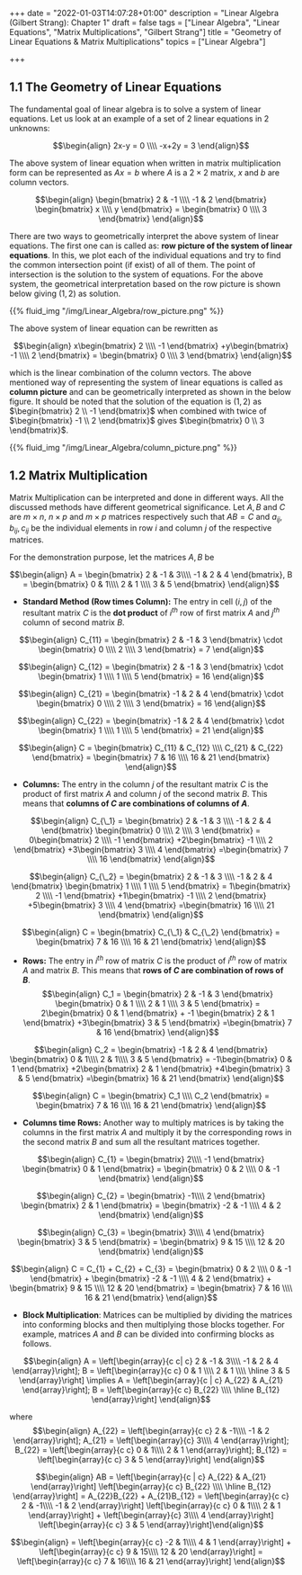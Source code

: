 +++
date = "2022-01-03T14:07:28+01:00"
description = "Linear Algebra (Gilbert Strang): Chapter 1"
draft = false
tags = ["Linear Algebra", "Linear Equations", "Matrix Multiplications", "Gilbert Strang"]
title = "Geometry of Linear Equations & Matrix Multiplications"
topics = ["Linear Algebra"]

+++



## 1.1 The Geometry of Linear Equations

The fundamental goal of linear algebra is to solve a system of linear equations. Let us look at an example of a set of $2$ linear equations in $2$ unknowns:

$$\begin{align}
2x-y = 0
\\\\
-x+2y = 3
\end{align}$$

The above system of linear equation when written in matrix multiplication form can be represented as $Ax = b$ where $A$ is a $2 \times 2$ matrix, $x$ and $b$ are column vectors.

$$\begin{align}
\begin{bmatrix}
    2 & -1 \\\\
    -1 & 2
\end{bmatrix}
\begin{bmatrix}
    x \\\\
    y
\end{bmatrix} = 
\begin{bmatrix}
    0 \\\\
    3
\end{bmatrix}
\end{align}$$

There are two ways to geometrically interpret the above system of linear equations. The first one can is called as: <b>row picture of the system of linear equations</b>. In this, we plot each of the individual equations and try to find the common intersection point (if exist) of all of them. The point of intersection is the solution to the system of equations. For the above system, the geometrical interpretation based on the row picture is shown below giving $(1,2)$ as solution.

{{% fluid_img "/img/Linear_Algebra/row_picture.png" %}}

The above system of linear equation can be rewritten as

$$\begin{align}
x\begin{bmatrix}
    2 \\\\
    -1 
\end{bmatrix}
+y\begin{bmatrix}
    -1 \\\\
    2
\end{bmatrix} = 
\begin{bmatrix}
    0 \\\\
    3
\end{bmatrix}
\end{align}$$

which is the linear combination of the column vectors. The above mentioned way of representing the system of linear equations is called as <b>column picture</b> and can be geometrically interpreted as shown in the below figure. It should be noted that the solution of the equation is $(1,2)$ as $\begin{bmatrix} 2 \\ -1 \end{bmatrix}$ when combined with twice of $\begin{bmatrix} -1 \\ 2 \end{bmatrix}$ gives $\begin{bmatrix} 0 \\ 3 \end{bmatrix}$.

{{% fluid_img "/img/Linear_Algebra/column_picture.png" %}}

## 1.2 Matrix Multiplication

Matrix Multiplication can be interpreted and done in different ways. All the discussed methods have different geometrical significance. Let $A,B$ and $C$ are $m \times n$, $n \times p$ and $m \times p$ matrices respectively such that $AB=C$ and $a_{ij}, b_{ij}, c_{ij}$ be the individual elements in row $i$ and column $j$ of the respective matrices.

For the demonstration purpose, let the matrices $A,B$ be

$$\begin{align}
A = \begin{bmatrix}
    2 & -1 & 3\\\\
    -1 & 2 & 4
\end{bmatrix},
B = \begin{bmatrix}
    0 & 1\\\\
    2 & 1 \\\\
    3 & 5
\end{bmatrix}
\end{align}$$

* <b>Standard Method (Row times Column):</b>
The entry in cell $(i,j)$ of the resultant matrix $C$ is the <b>dot product</b> of $i^{th}$ row of first matrix $A$ and $j^{th}$ column of second matrix $B$.

$$\begin{align}
C_{11} = \begin{bmatrix}
    2 & -1 & 3
\end{bmatrix} \cdot \begin{bmatrix}
    0 \\\\
    2  \\\\
    3 
\end{bmatrix} = 7
\end{align}$$

$$\begin{align}
C_{12} = \begin{bmatrix}
    2 & -1 & 3
\end{bmatrix} \cdot \begin{bmatrix}
    1 \\\\
    1  \\\\
    5 
\end{bmatrix} = 16
\end{align}$$

$$\begin{align}
C_{21} = \begin{bmatrix}
    -1 & 2 & 4
\end{bmatrix} \cdot \begin{bmatrix}
    0 \\\\
    2  \\\\
    3 
\end{bmatrix} = 16
\end{align}$$

$$\begin{align}
C_{22} = \begin{bmatrix}
    -1 & 2 & 4
\end{bmatrix} \cdot \begin{bmatrix}
    1 \\\\
    1  \\\\
    5 
\end{bmatrix} = 21
\end{align}$$

$$\begin{align}
C = \begin{bmatrix}
    C_{11} & C_{12} \\\\
    C_{21} & C_{22}
\end{bmatrix} =
\begin{bmatrix}
    7 & 16 \\\\
    16 & 21
\end{bmatrix}
\end{align}$$

* <b>Columns:</b>
The entry in the column $j$ of the resultant matrix $C$ is the product of first matrix $A$ and column $j$ of the second matrix $B$. This means that <b>columns of $C$ are combinations of columns of $A$</b>.

$$\begin{align}
C_{\_1} = \begin{bmatrix}
    2 & -1 & 3 \\\\
    -1 & 2 & 4
\end{bmatrix} \begin{bmatrix}
    0 \\\\
    2  \\\\
    3 
\end{bmatrix} = 
0\begin{bmatrix}
    2 \\\\
    -1
\end{bmatrix}
+2\begin{bmatrix}
    -1 \\\\
    2
\end{bmatrix}
+3\begin{bmatrix}
    3 \\\\
    4
\end{bmatrix}
=\begin{bmatrix}
    7 \\\\
    16
\end{bmatrix}
\end{align}$$

$$\begin{align}
C_{\_2} = \begin{bmatrix}
    2 & -1 & 3 \\\\
    -1 & 2 & 4
\end{bmatrix} \begin{bmatrix}
    1 \\\\
    1  \\\\
    5 
\end{bmatrix} = 
1\begin{bmatrix}
    2 \\\\
    -1
\end{bmatrix}
+1\begin{bmatrix}
    -1 \\\\
    2
\end{bmatrix}
+5\begin{bmatrix}
    3 \\\\
    4
\end{bmatrix}
=\begin{bmatrix}
    16 \\\\
    21
\end{bmatrix}
\end{align}$$

$$\begin{align}
C = \begin{bmatrix}
    C_{\_1} & C_{\_2} 
\end{bmatrix} 
= \begin{bmatrix}
    7 & 16 \\\\
    16 & 21
\end{bmatrix} 
\end{align}$$

* <b>Rows:</b> The entry in $i^{th}$ row of matrix $C$ is the product of $i^{th}$ row of matrix $A$ and matrix $B$. This means that <b>rows of $C$ are combination of rows of $B$</b>.
$$\begin{align}
C_1 = \begin{bmatrix}
    2 & -1 & 3
\end{bmatrix}
\begin{bmatrix}
    0 & 1 \\\\
    2 & 1 \\\\
    3 & 5
\end{bmatrix} = 
2\begin{bmatrix}
    0 & 1 
\end{bmatrix} + -1
\begin{bmatrix}
    2 & 1 
\end{bmatrix}
+3\begin{bmatrix}
    3 & 5 
\end{bmatrix}
=\begin{bmatrix}
    7 & 16
\end{bmatrix}
\end{align}$$

$$\begin{align}
C_2 = \begin{bmatrix}
    -1 & 2 & 4
\end{bmatrix} \begin{bmatrix}
    0 & 1\\\\
    2 & 1\\\\
    3 & 5
\end{bmatrix} = 
-1\begin{bmatrix}
    0 & 1 
\end{bmatrix}
+2\begin{bmatrix}
    2 & 1 
\end{bmatrix}
+4\begin{bmatrix}
    3 & 5 
\end{bmatrix}
=\begin{bmatrix}
    16 & 21
\end{bmatrix}
\end{align}$$

$$\begin{align}
C = \begin{bmatrix}
    C_1 \\\\
    C_2 
\end{bmatrix}
= \begin{bmatrix}
    7 & 16 \\\\
    16 & 21
\end{bmatrix} 
\end{align}$$

* <b>Columns time Rows:</b> Another way to multiply matrices is by taking the columns in the first matrix $A$ and multiply it by the corresponding rows in the second matrix $B$ and sum all the resultant matrices together.

$$\begin{align}
C_{1} = \begin{bmatrix}
    2\\\\
    -1
\end{bmatrix} 
\begin{bmatrix}
    0 & 1
\end{bmatrix}
= \begin{bmatrix}
    0 & 2 \\\\
    0 & -1
\end{bmatrix} 
\end{align}$$

$$\begin{align}
C_{2} = \begin{bmatrix}
    -1\\\\
    2
\end{bmatrix} 
\begin{bmatrix}
    2 & 1
\end{bmatrix}
= \begin{bmatrix}
    -2 & -1 \\\\
    4 & 2
\end{bmatrix} 
\end{align}$$

$$\begin{align}
C_{3} = \begin{bmatrix}
    3\\\\
    4
\end{bmatrix} 
\begin{bmatrix}
    3 & 5
\end{bmatrix}
= \begin{bmatrix}
    9 & 15 \\\\
    12 & 20
\end{bmatrix} 
\end{align}$$

$$\begin{align}
C = C_{1} + C_{2} + C_{3} =
\begin{bmatrix}
    0 & 2 \\\\
    0 & -1
\end{bmatrix} + \begin{bmatrix}
    -2 & -1 \\\\
    4 & 2
\end{bmatrix} + \begin{bmatrix}
    9 & 15 \\\\
    12 & 20
\end{bmatrix} 
= \begin{bmatrix}
    7 & 16 \\\\
    16 & 21
\end{bmatrix} 
\end{align}$$

* <b>Block Multiplication</b>: Matrices can be multiplied by dividing the matrices into conforming blocks and then multiplying those blocks together. For example, matrices $A$ and $B$ can be divided into confirming blocks as follows.

$$\begin{align}
A = \left[\begin{array}{c c| c} 
	2 & -1 & 3\\\\ 
	-1 & 2 & 4 
\end{array}\right];
B = \left[\begin{array}{c c} 
	0 & 1 \\\\
	2 & 1 \\\\
  \hline
  3 & 5
\end{array}\right] 
\implies
A = \left[\begin{array}{c | c} 
	A_{22} & A_{21}
\end{array}\right];
B = \left[\begin{array}{c c} 
	B_{22} \\\\
  \hline
  B_{12}
\end{array}\right] \end{align}$$

where 
$$\begin{align}
A_{22} = \left[\begin{array}{c c} 
	2 & -1\\\\
	-1 & 2
\end{array}\right];
A_{21} = \left[\begin{array}{c} 
	3\\\\ 
	4
\end{array}\right];
B_{22} = \left[\begin{array}{c c} 
	0 & 1\\\\ 
	2 & 1
\end{array}\right];
B_{12} = \left[\begin{array}{c c} 
	3 & 5
\end{array}\right]
\end{align}$$

$$\begin{align}
AB = \left[\begin{array}{c | c} 
	A_{22} & A_{21}
\end{array}\right]
\left[\begin{array}{c c} 
	B_{22} \\\\
  \hline
  B_{12}
\end{array}\right] 
= A_{22}B_{22} + A_{21}B_{12}
=  \left[\begin{array}{c c} 
	2 & -1\\\\
	-1 & 2
\end{array}\right]
\left[\begin{array}{c c} 
	0 & 1\\\\
	2 & 1
\end{array}\right]
+
\left[\begin{array}{c} 
	3\\\\
	4
\end{array}\right]
\left[\begin{array}{c c} 
	3 & 5
\end{array}\right]\end{align}$$

$$\begin{align}
= \left[\begin{array}{c c} 
	-2 & 1\\\\ 
	4 & 1
\end{array}\right] + \left[\begin{array}{c c} 
	9 & 15\\\\
	12 & 20
\end{array}\right]
= \left[\begin{array}{c c} 
	7 & 16\\\\  
	16 & 21
\end{array}\right]
\end{align}$$
